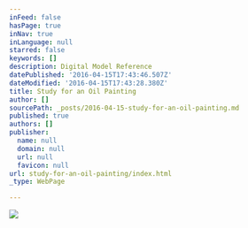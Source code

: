 ```yaml
---
inFeed: false
hasPage: true
inNav: true
inLanguage: null
starred: false
keywords: []
description: Digital Model Reference
datePublished: '2016-04-15T17:43:46.507Z'
dateModified: '2016-04-15T17:43:28.380Z'
title: Study for an Oil Painting
author: []
sourcePath: _posts/2016-04-15-study-for-an-oil-painting.md
published: true
authors: []
publisher:
  name: null
  domain: null
  url: null
  favicon: null
url: study-for-an-oil-painting/index.html
_type: WebPage

---
```

![](https://the-grid-user-content.s3-us-west-2.amazonaws.com/56e8c991-c428-4ded-a01a-a8f055375304.jpg)